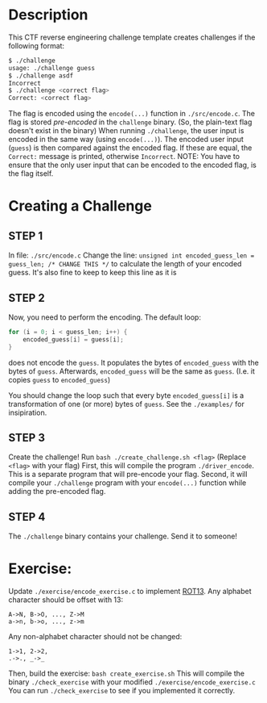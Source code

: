 # Description
This CTF reverse engineering challenge template creates challenges if the following format:
```bash
$ ./challenge
usage: ./challenge guess
$ ./challenge asdf
Incorrect
$ ./challenge <correct flag>
Correct: <correct flag>
```
The flag is encoded using the `encode(...)` function in  `./src/encode.c`.
The flag is stored *pre-encoded* in the `challenge` binary.
(So, the plain-text flag doesn't exist in the binary)
When running `./challenge`, the user input is encoded in the same way (using `encode(...)`).
The encoded user input (`guess`) is then compared against the encoded flag.
If these are equal, the `Correct:` message is printed, otherwise `Incorrect`.
NOTE: You have to ensure that the only user input that can be encoded to the encoded flag, is the flag itself.



# Creating a Challenge
## STEP 1
In file: `./src/encode.c`
Change the line:
`unsigned int encoded_guess_len = guess_len; /* CHANGE THIS */`
to calculate the length of your encoded guess.
It's also fine to keep to keep this line as it is


## STEP 2
Now, you need to perform the encoding.
The default loop:
```C
for (i = 0; i < guess_len; i++) {
    encoded_guess[i] = guess[i];
}
```
does not encode the `guess`.
It populates the bytes of `encoded_guess` with the bytes of `guess`.
Afterwards, `encoded_guess` will be the same as `guess`.
(I.e. it copies `guess` to `encoded_guess`)

You should change the loop such that every byte `encoded_guess[i]` is a transformation of one (or more) bytes of `guess`.
See the `./examples/` for insipiration.

## STEP 3
Create the challenge!
Run `bash ./create_challenge.sh <flag>`
(Replace `<flag>` with your flag)
First, this will compile the program `./driver_encode`.
This is a separate program that will pre-encode your flag.
Second, it will compile your `./challenge` program with your `encode(...)` function while adding the pre-encoded flag.

## STEP 4
The `./challenge` binary contains your challenge.
Send it to someone!

# Exercise:
Update `./exercise/encode_exercise.c` to implement [ROT13](https://en.wikipedia.org/wiki/ROT13).
Any alphabet character should be offset with 13:
```
A->N, B->O, ..., Z->M
a->n, b->o, ..., z->m
```
Any non-alphabet character should not be changed:
```
1->1, 2->2,
.->., _->_
```
Then, build the exercise:
`bash create_exercise.sh`
This will compile the binary `./check_exercise` with your modified `./exercise/encode_exercise.c`
You can run `./check_exercise` to see if you implemented it correctly.
